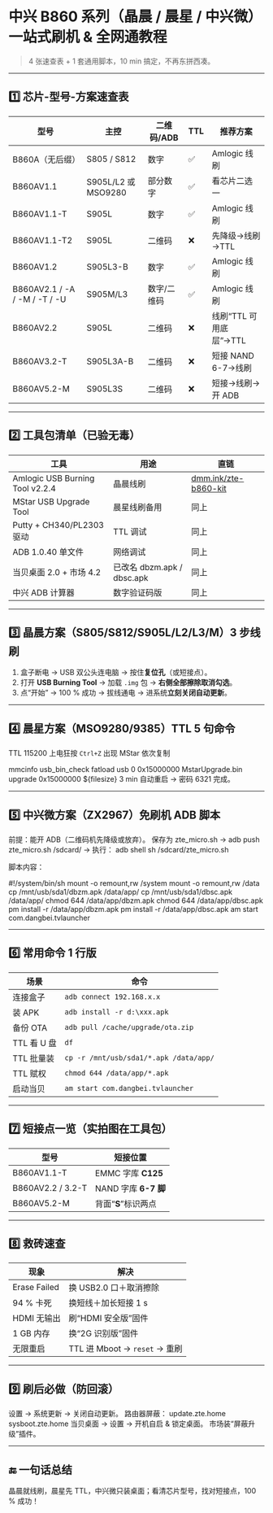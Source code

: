 # 中兴 B860 系列（晶晨 / 晨星 / 中兴微）一站式刷机 & 全网通教程  
> 4 张速查表 + 1 套通用脚本，10 min 搞定，不再东拼西凑。

---

## 1️⃣ 芯片-型号-方案速查表
| 型号 | 主控 | 二维码/ADB | TTL | 推荐方案 |
|---|---|---|---|---|
| B860A（无后缀） | S805 / S812 | 数字 | ✅ | Amlogic 线刷 |
| B860AV1.1 | S905L/L2 或 MSO9280 | 部分数字 | ✅ | 看芯片二选一 |
| B860AV1.1-T | S905L | 数字 | ✅ | Amlogic 线刷 |
| B860AV1.1-T2 | S905L | 二维码 | ❌ | 先降级→线刷→TTL |
| B860AV1.2 | S905L3-B | 数字 | ✅ | Amlogic 线刷 |
| B860AV2.1 / -A / -M / -T / -U | S905M/L3 | 数字/二维码 | ✅ | Amlogic 线刷 |
| B860AV2.2 | S905L | 二维码 | ❌ | 线刷“TTL 可用底层”→TTL |
| B860AV3.2-T | S905L3A-B | 二维码 | ❌ | 短接 NAND 6-7→线刷 |
| B860AV5.2-M | S905L3S | 二维码 | ❌ | 短接→线刷→开 ADB |

---

## 2️⃣ 工具包清单（已验无毒）
| 工具 | 用途 | 直链 |
|---|---|---|
| Amlogic USB Burning Tool v2.2.4 | 晶晨线刷 | [dmm.ink/zte-b860-kit](https://dmm.ink/zte-b860-kit) |
| MStar USB Upgrade Tool | 晨星线刷备用 | 同上 |
| Putty + CH340/PL2303 驱动 | TTL 调试 | 同上 |
| ADB 1.0.40 单文件 | 网络调试 | 同上 |
| 当贝桌面 2.0 + 市场 4.2 | 已改名 dbzm.apk / dbsc.apk | 同上 |
| 中兴 ADB 计算器 | 数字验证码版 | 同上 |

---

## 3️⃣ 晶晨方案（S805/S812/S905L/L2/L3/M）3 步线刷
1. 盒子断电 → USB 双公头连电脑 → 按住**复位孔**（或短接点）。  
2. 打开 **USB Burning Tool** → 加载 `.img` 包 → **右侧全部擦除取消勾选**。  
3. 点“开始” → 100 % 成功 → 拔线通电 → 进系统**立刻关闭自动更新**。

---

## 4️⃣ 晨星方案（MSO9280/9385）TTL 5 句命令
TTL 115200 上电狂按 `Ctrl+Z` 出现  MStar
依次复制

mmcinfo
usb_bin_check
fatload usb 0 0x15000000 MstarUpgrade.bin
upgrade 0x15000000 ${filesize}
3 min 自动重启 → 密码 6321 完成。

---

## 5️⃣ 中兴微方案（ZX2967）免刷机 ADB 脚本

前提：能开 ADB（二维码机先降级或放弃）。
保存为 zte_micro.sh → adb push zte_micro.sh /sdcard/ → 执行：
adb shell sh /sdcard/zte_micro.sh

脚本内容：

#!/system/bin/sh
mount -o remount,rw /system
mount -o remount,rw /data
cp /mnt/usb/sda1/dbzm.apk /data/app/
cp /mnt/usb/sda1/dbsc.apk /data/app/
chmod 644 /data/app/dbzm.apk
chmod 644 /data/app/dbsc.apk
pm install -r /data/app/dbzm.apk
pm install -r /data/app/dbsc.apk
am start com.dangbei.tvlauncher

---

## 6️⃣ 常用命令 1 行版

| 场景        | 命令                                     |
| --------- | -------------------------------------- |
| 连接盒子      | `adb connect 192.168.x.x`              |
| 装 APK     | `adb install -r d:\xxx.apk`            |
| 备份 OTA    | `adb pull /cache/upgrade/ota.zip`      |
| TTL 看 U 盘 | `df`                                   |
| TTL 批量装   | `cp -r /mnt/usb/sda1/*.apk /data/app/` |
| TTL 赋权    | `chmod 644 /data/app/*.apk`            |
| 启动当贝      | `am start com.dangbei.tvlauncher`      |


---

## 7️⃣ 短接点一览（实拍图在工具包）

| 型号                | 短接位置              |
| ----------------- | ----------------- |
| B860AV1.1-T       | EMMC 字库 **C125**  |
| B860AV2.2 / 3.2-T | NAND 字库 **6-7 脚** |
| B860AV5.2-M       | 背面“**S**”标识两点     |


---

## 8️⃣ 救砖速查

| 现象           | 解决                         |
| ------------ | -------------------------- |
| Erase Failed | 换 USB2.0 口＋取消擦除            |
| 94 % 卡死      | 换短线＋加长短接 1 s               |
| HDMI 无输出     | 刷“HDMI 安全版”固件              |
| 1 GB 内存      | 换“2G 识别版”固件                |
| 无限重启         | TTL 进 Mboot → `reset` → 重刷 |


---

## 9️⃣ 刷后必做（防回滚）
设置 → 系统更新 → 关闭自动更新。
路由器屏蔽：
update.zte.home sysboot.zte.home
当贝桌面 → 设置 → 开机自启 & 锁定桌面。
市场装“屏蔽升级”插件。

---

## 🔚 一句话总结
晶晨就线刷，晨星先 TTL，中兴微只装桌面；看清芯片型号，找对短接点，100 % 成功！
